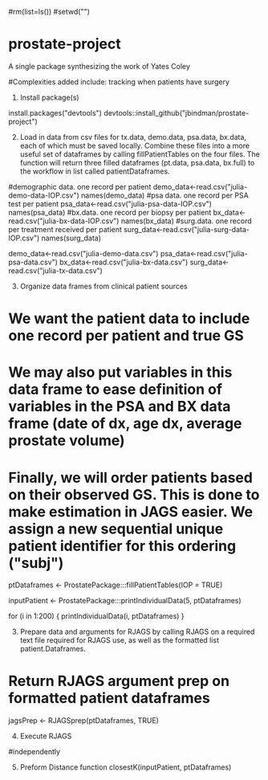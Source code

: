 
#rm(list=ls())
#setwd("<your wd>")

# prostate-project
A single package synthesizing the work of Yates Coley

#Complexities added include: tracking when patients have surgery


1. Install package(s)

install.packages("devtools")
devtools::install_github("jbindman/prostate-project") 

2. Load in data from csv files for tx.data, demo.data, psa.data, bx.data, each of which must be saved locally. Combine these files into a more useful set of dataframes by calling fillPatientTables on the four files. The function will return three filled dataframes (pt.data, psa.data, bx.full) to the workflow in list called patientDataframes. 

#demographic data. one record per patient
demo_data<-read.csv("julia-demo-data-IOP.csv")
names(demo_data)
#psa data. one record per PSA test per patient
psa_data<-read.csv("julia-psa-data-IOP.csv")
names(psa_data)
#bx.data. one record per biopsy per patient
bx_data<-read.csv("julia-bx-data-IOP.csv")
names(bx_data)
#surg.data. one record per treatment received per patient
surg_data<-read.csv("julia-surg-data-IOP.csv")
names(surg_data)


demo_data<-read.csv("julia-demo-data.csv")
psa_data<-read.csv("julia-psa-data.csv")
bx_data<-read.csv("julia-bx-data.csv")
surg_data<-read.csv("julia-tx-data.csv")

3. Organize data frames from clinical patient sources
# We want the patient data to include one record per patient and true GS
# We may also put variables in this data frame to ease definition of variables in the PSA and BX data frame (date of dx, age dx, average prostate volume)
# Finally, we will order patients based on their observed GS. This is done to make estimation in JAGS easier. We assign a new sequential unique patient identifier for this ordering ("subj")

ptDataframes <- ProstatePackage:::fillPatientTables(IOP = TRUE)

inputPatient <- ProstatePackage:::printIndividualData(5, ptDataframes)

for (i in 1:200) {
  printIndividualData(i, ptDataframes)
}


3. Prepare data and arguments for RJAGS by calling RJAGS on a required text file required for RJAGS use, as well as the formatted list patient.Dataframes.

# Return RJAGS argument prep on formatted patient dataframes
jagsPrep <- RJAGSprep(ptDataframes, TRUE)

4. Execute RJAGS 

#independently

5. Preform Distance function
closestK(inputPatient, ptDataframes)
